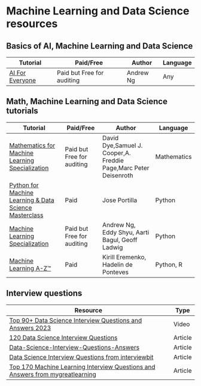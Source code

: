 # Machine Learning and Data Science resources 
## Basics of AI, Machine Learning and Data Science 
Tutorial | Paid/Free | Author | Language
  --- | --- | --- | --- 
[AI For Everyone](https://www.coursera.org/learn/ai-for-everyone) | Paid but Free for auditing | Andrew Ng | Any
## Math, Machine Learning and Data Science tutorials 
Tutorial | Paid/Free | Author | Language
  --- | --- | --- | --- 
[Mathematics for Machine Learning Specialization](https://www.coursera.org/specializations/mathematics-machine-learning) | Paid but Free for auditing | David Dye,Samuel J. Cooper,A. Freddie Page,Marc Peter Deisenroth | Mathematics
[Python for Machine Learning & Data Science Masterclass](https://www.udemy.com/course/python-for-machine-learning-data-science-masterclass/) | Paid | Jose Portilla | Python
[Machine Learning Specialization](https://www.coursera.org/specializations/machine-learning-introduction) | Paid but Free for auditing | Andrew Ng, Eddy Shyu, Aarti Bagul, Geoff Ladwig | Python
[Machine Learning A-Z™](https://www.udemy.com/course/machinelearning/) | Paid | Kirill Eremenko, Hadelin de Ponteves | Python, R
## Interview questions 
Resource | Type
  --- | --- 
[Top 90+ Data Science Interview Questions and Answers 2023](https://www.simplilearn.com/tutorials/data-science-tutorial/data-science-interview-questions) | Video
[120 Data Science Interview Questions](https://github.com/kojino/120-Data-Science-Interview-Questions) | Article
[Data-Science-Interview-Questions-Answers](https://github.com/youssefHosni/Data-Science-Interview-Questions-Answers) | Article
[Data Science Interview Questions from interviewbit](https://www.interviewbit.com/data-science-interview-questions/) | Article
[Top 170 Machine Learning Interview Questions and Answers from mygreatlearning](https://www.mygreatlearning.com/blog/machine-learning-interview-questions/) | Article
